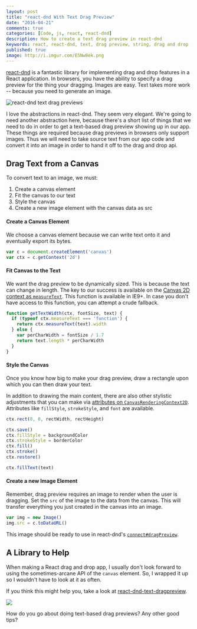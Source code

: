 ```yaml
---
layout: post
title: "react-dnd With Text Drag Preview"
date: "2016-04-21"
comments: true
categories: [Code, js, react, react-dnd]
description: How to create a text drag preview in react-dnd
keywords: react, react-dnd, text, drag preview, string, drag and drop
published: true
image: http://i.imgur.com/E5NwBek.png
---
```


[react-dnd](http://gaearon.github.io/react-dnd/) is a fantastic library for implementing drag and drop features in a React application.  In browsers, you have the ability to specify a drag preview for the thing your dragging.  Images are easy.  Text takes more work -- because you need to generate an image.

![react-dnd text drag previews](http://i.imgur.com/E5NwBek.png)

<!--more-->

I love the abstractions in react-dnd.  They seem very elegant.  We're going to need another abstraction here, because there's a short list of things that we need to do in order to get a text-based drag preview showing up in our app.  These things are required because drag previews in browsers only support images.  Thus we will need to take source text from our app code and convert it into an image in order to hand it off to the drag and drop api.

## Drag Text from a Canvas

To convert text to an image, we must:

1. Create a canvas element
2. Fit the canvas to our text
3. Style the canvas
4. Create a new image element with the canvas data as src

#### Create a Canvas Element

We choose a canvas element because we can write text onto it and eventually export its bytes.

```js
var c = document.createElement('canvas')
var ctx = c.getContext('2d')
```

#### Fit Canvas to the Text

We want the drag preview to be dynamically sized.  This is because the text can change in length.   The key to our success is available on the [Canvas 2D context as `measureText`](https://developer.mozilla.org/en-US/docs/Web/API/CanvasRenderingContext2D/measureText).  This function is available in IE9+.  In case you don't have access to this function, you can attempt a crude fallback.

```js
function getTextWidth(ctx, fontSize, text) {
  if (typeof ctx.measureText === 'function') {
    return ctx.measureText(text).width
  } else {
    var perCharWidth = fontSize / 1.7
    return text.length * perCharWidth
  }
}
```

#### Style the Canvas

Once you know how big to make your drag preview, draw a rectangle upon which you can then draw your text.

In addition to drawing the main content, there are also other stylistic adjustments that you can make via [attributes on `CanvasRenderingContext2D`](https://developer.mozilla.org/en-US/docs/Web/API/CanvasRenderingContext2D).  Attributes like `fillStyle`, `strokeStyle`, and `font` are available.

```js
ctx.rect(0, 0, rectWidth, rectHeight)

ctx.save()
ctx.fillStyle = backgroundColor
ctx.strokeStyle = borderColor
ctx.fill()
ctx.stroke()
ctx.restore()

ctx.fillText(text)
```

#### Create a new Image Element

Remember, drag preview requires an image to render when the user is dragging.  Set the `src` of the image to the data from the canvas.  This will transfer everything you just created in the canvas into an image.

```js
var img = new Image()
img.src = c.toDataURL()
```

This image should be ready to use in react-dnd's [`connect#dragPreview`](http://gaearon.github.io/react-dnd/docs-drag-source-connector.html).

## A Library to Help

When making a React drag and drop app, I usually don't look forward to using the sometimes-arcane API of the `canvas` element.  So, I wrapped it up so I wouldn't have to look at it as often.   

If you think this might help you, take a look at [react-dnd-text-dragpreview](http://npm.im/react-dnd-text-dragpreview).

<a href="http://npm.im/react-dnd-text-dragpreview"><img src="http://i.imgur.com/glegZVc.gif" /></a>

How do you go about doing text-based drag previews?  Any other good tips?
